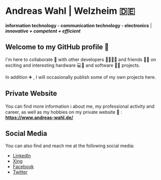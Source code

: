 # Andreas Wahl | Welzheim :de:  

**information technology - communication technology - electronics** |
***innovative + competent + efficient***

## Welcome to my GitHub profile 👋
I'm here to collaborate 👯 with other developers 👨‍💻👩‍💻 and friends 👨👩 on exciting and interesting hardware 💻🔌 and software 💾📀 projects.

In addition ➕ , I will occasionally publish some of my own projects here.

## Private Website
You can find more information ℹ️ about me, my professional activity and career, as well as my hobbies on my private website 🔗 :
**https://www.andreas-wahl.de/**

## Social Media
You can also find and reach me at the following social media:

- [LinkedIn](https://www.linkedin.com/in/andreas-wahl-welzheim)
- [Xing](https://www.xing.com/profile/Andreas_Wahl14)
- [Facebook](https://www.facebook.com/AndyWHM)
- [Twitter](https://twitter.com/AndyWHM)
 

<!--
**Andreas-Wahl/Andreas-Wahl** is a ✨ _special_ ✨ repository because its `README.md` (this file) appears on your GitHub profile.

Here are some ideas to get you started:

- 🔭 I’m currently working on ...
- 🌱 I’m currently learning ...
- 👯 I’m looking to collaborate on ...
- 🤔 I’m looking for help with ...
- 💬 Ask me about ...
- 📫 How to reach me: ...
- 😄 Pronouns: ...
- ⚡ Fun fact: ...
-->
